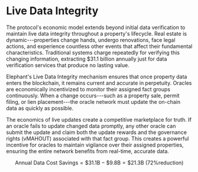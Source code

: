 # Live Data Integrity

The protocol's economic model extends beyond initial data verification
to maintain live data integrity throughout a property's lifecycle. Real
estate is dynamic---properties change hands, undergo renovations, face
legal actions, and experience countless other events that affect their
fundamental characteristics. Traditional systems charge repeatedly for
verifying this changing information, extracting \$31.1 billion annually
just for data verification services that produce no lasting value.

Elephant's Live Data Integrity mechanism ensures that once property data
enters the blockchain, it remains current and accurate in perpetuity.
Oracles are economically incentivized to monitor their assigned fact
groups continuously. When a change occurs---such as a property sale,
permit filing, or lien placement---the oracle network must update the
on-chain data as quickly as possible.

The economics of live updates create a competitive marketplace for
truth. If an oracle fails to update changed data promptly, any other
oracle can submit the update and claim both the update rewards and the
governance rights (vMAHOUT) associated with that fact group. This
creates a powerful incentive for oracles to maintain vigilance over
their assigned properties, ensuring the entire network benefits from
real-time, accurate data.

$$\text{Annual Data Cost Savings} = \$31.1\text{B} - \$9.8\text{B} = \$21.3\text{B} \text{ (72\% reduction)}$$
